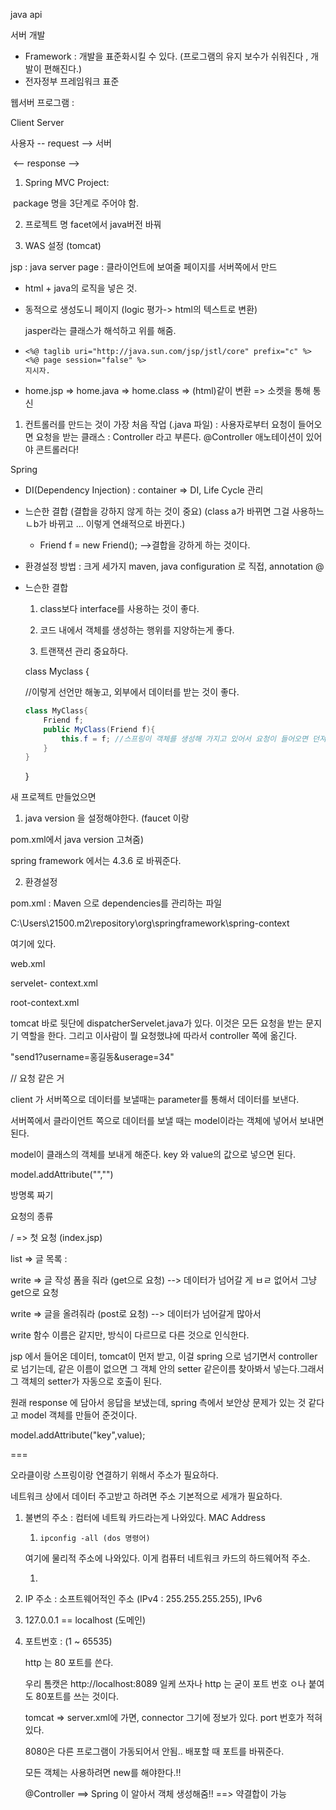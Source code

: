 java api

서버 개발 

- Framework : 개발을 표준화시킬 수 있다. (프로그램의 유지 보수가 쉬워진다 , 개발이 편해진다.)
- 전자정부 프레임워크 표준

웹서버 프로그램  : 

Client							Server

사용자 -- request -->  서버 

​		<-- response --> 



1) Spring MVC Project:

​	package 명을 3단계로 주어야 함.



2) 프로젝트 명 facet에서 java버전 바꿔



3) WAS 설정 (tomcat)



jsp : java server page : 클라이언트에 보여줄 페이지를 서버쪽에서 만드

- html + java의 로직을 넣은 것.

- 동적으로 생성도니 페이지 (logic 평가->  html의 텍스트로 변환)

  jasper라는 클래스가 해석하고 위를 해줌.

- ```
  <%@ taglib uri="http://java.sun.com/jsp/jstl/core" prefix="c" %>
  <%@ page session="false" %>
  지시자.
  ```

- home.jsp => home.java => home.class => (html)같이 변환 => 소켓을 통해 통신





1. 컨트롤러를 만드는 것이 가장 처음 작업 (.java 파일) : 사용자로부터 요청이 들어오면 요청을 받는 클래스 : Controller 라고 부른다. @Controller 애노테이션이 있어야 콘트롤러다!



Spring 

- DI(Dependency Injection) : container => DI, Life Cycle 관리

- 느슨한 결합 (결합을 강하지 않게 하는 것이 중요) (class a가 바뀌면 그걸 사용하느 ㄴb가 바뀌고 ... 이렇게 연쇄적으로 바뀐다.)

  - Friend f = new Friend(); -->결합을 강하게 하는 것이다.

- 환경설정 방법  : 크게 세가지 maven, java configuration 로 직접, annotation @

- 느슨한 결합

  1) class보다 interface를 사용하는 것이 좋다. 

  2) 코드 내에서 객체를 생성하는 행위를 지양하는게 좋다.

  3) 트랜잭션 관리 중요하다.

  class Myclass {

  //이렇게 선언만 해놓고, 외부에서 데이터를 받는 것이 좋다.

  ```java
  class MyClass{
      Friend f;  
      public MyClass(Friend f){
          this.f = f; //스프링이 객체를 생성해 가지고 있어서 요청이 들어오면 던져준다.
      }
  }
  ```

  

  }





새 프로젝트 만들었으면



1) java version 을 설정해야한다. (faucet 이랑

 pom.xml에서 java version 고쳐줌)

spring framework 에서는 4.3.6 로 바꿔준다.

2) 환경설정

pom.xml : Maven 으로 dependencies를 관리하는 파일 

C:\Users\21500\.m2\repository\org\springframework\spring-context 

여기에 있다.

web.xml

servelet- context.xml

root-context.xml

tomcat 바로 뒷단에 dispatcherServelet.java가 있다. 이것은 모든 요청을 받는 문지기 역할을 한다. 그리고 이사람이 뭘 요청했냐에 따라서 controller 쪽에 옮긴다.

"send1?username=홍길동&userage=34" 

// 요청 같은 거



client 가 서버쪽으로 데이터를 보낼때는 parameter를 통해서 데이터를 보낸다.

서버쪽에서 클라이언트 쪽으로 데이터를 보낼 때는 model이라는 객체에 넣어서 보내면 된다.

model이 클래스의 객체를 보내게 해준다. key 와 value의 값으로 넣으면 된다.

model.addAttribute("","")

방명록 짜기 

요청의 종류

/ => 첫 요청 (index.jsp)

list => 글 목록 :

write => 글 작성 폼을 줘라 (get으로 요청) --> 데이터가 넘어갈 게 ㅂㄹ 없어서 그냥 get으로 요청

write => 글을 올려줘라 (post로 요청) --> 데이터가 넘어갈게 많아서

write 함수 이름은 같지만, 방식이 다르므로 다른 것으로 인식한다.



jsp 에서 들어온 데이터, tomcat이 먼저 받고, 이걸 spring 으로 넘기면서 controller로 넘기는데, 같은 이름이 없으면 그 객체 안의 setter 같은이름 찾아봐서 넣는다.그래서 그 객체의 setter가 자동으로 호출이 된다.

원래 response 에 담아서 응답을 보냈는데, spring 측에서 보안상 문제가 있는 것 같다고 model 객체를 만들어 준것이다.

model.addAttribute("key",value);





===

오라클이랑 스프링이랑 연결하기 위해서 주소가 필요하다.

네트워크 상에서 데이터 주고받고 하려면 주소 기본적으로 세개가 필요하다.

1. 불변의 주소 : 컴터에 네트웍 카드라는게 나와있다. MAC Address 

   1. ```
      ipconfig -all (dos 명령어)
      ```

   여기에 물리적 주소에 나와있다. 이게 컴퓨터 네트워크 카드의 하드웨어적 주소. 

   1. 

2. IP 주소 : 소프트웨어적인 주소 (IPv4 : 255.255.255.255), IPv6

3. 127.0.0.1 == localhost (도메인)

4. 포트번호 :  (1 ~ 65535)

   http 는 80 포트를 쓴다.

   우리 톰캣은 http://localhost:8089 일케 쓰자나 http 는 굳이 포트 번호 ㅇ나 붙여도 80포트를 쓰는 것이다.

   tomcat => server.xml에 가면, connector 그기에 정보가 있다. port 번호가 적혀있다. 

   8080은 다른 프로그램이 가동되어서 안됨.. 배포할 때 포트를 바꿔준다.

   

   모든 객체는 사용하려면 new를 해야한다.!!

   @Controller ==> Spring 이 알아서 객체 생성해줌!! ==> 약결합이 가능

   